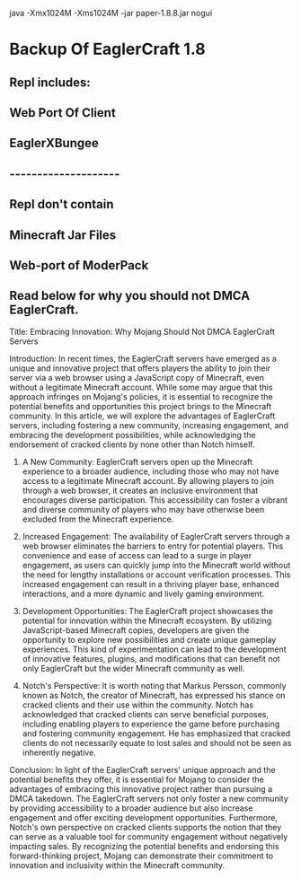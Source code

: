 java -Xmx1024M -Xms1024M -jar paper-1.8.8.jar nogui

# Backup Of EaglerCraft 1.8
## Repl includes:
## Web Port Of Client
## EaglerXBungee
## --------------------
## Repl don't contain
## Minecraft Jar Files
## Web-port of ModerPack
## Read below for why you should not DMCA EaglerCraft.
Title: Embracing Innovation: Why Mojang Should Not DMCA EaglerCraft Servers

Introduction:
In recent times, the EaglerCraft servers have emerged as a unique and innovative project that offers players the ability to join their server via a web browser using a JavaScript copy of Minecraft, even without a legitimate Minecraft account. While some may argue that this approach infringes on Mojang's policies, it is essential to recognize the potential benefits and opportunities this project brings to the Minecraft community. In this article, we will explore the advantages of EaglerCraft servers, including fostering a new community, increasing engagement, and embracing the development possibilities, while acknowledging the endorsement of cracked clients by none other than Notch himself.

1. A New Community:
EaglerCraft servers open up the Minecraft experience to a broader audience, including those who may not have access to a legitimate Minecraft account. By allowing players to join through a web browser, it creates an inclusive environment that encourages diverse participation. This accessibility can foster a vibrant and diverse community of players who may have otherwise been excluded from the Minecraft experience.

2. Increased Engagement:
The availability of EaglerCraft servers through a web browser eliminates the barriers to entry for potential players. This convenience and ease of access can lead to a surge in player engagement, as users can quickly jump into the Minecraft world without the need for lengthy installations or account verification processes. This increased engagement can result in a thriving player base, enhanced interactions, and a more dynamic and lively gaming environment.

3. Development Opportunities:
The EaglerCraft project showcases the potential for innovation within the Minecraft ecosystem. By utilizing JavaScript-based Minecraft copies, developers are given the opportunity to explore new possibilities and create unique gameplay experiences. This kind of experimentation can lead to the development of innovative features, plugins, and modifications that can benefit not only EaglerCraft but the wider Minecraft community as well.

4. Notch's Perspective:
It is worth noting that Markus Persson, commonly known as Notch, the creator of Minecraft, has expressed his stance on cracked clients and their use within the community. Notch has acknowledged that cracked clients can serve beneficial purposes, including enabling players to experience the game before purchasing and fostering community engagement. He has emphasized that cracked clients do not necessarily equate to lost sales and should not be seen as inherently negative.

Conclusion:
In light of the EaglerCraft servers' unique approach and the potential benefits they offer, it is essential for Mojang to consider the advantages of embracing this innovative project rather than pursuing a DMCA takedown. The EaglerCraft servers not only foster a new community by providing accessibility to a broader audience but also increase engagement and offer exciting development opportunities. Furthermore, Notch's own perspective on cracked clients supports the notion that they can serve as a valuable tool for community engagement without negatively impacting sales. By recognizing the potential benefits and endorsing this forward-thinking project, Mojang can demonstrate their commitment to innovation and inclusivity within the Minecraft community.
